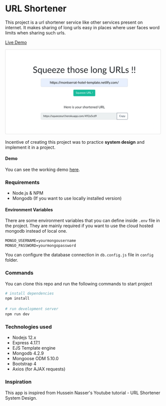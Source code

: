 # URL Shortener 

This project is a url shortener service like other services present on internet. It makes sharing of  long urls easy in places where user faces word limits when sharing such urls. 

[Live Demo](https://squeezeurl.herokuapp.com/)

![Preview](./preview.png)



Incentive of creating this project was to practice **system design** and implement it in a project. 



#### Demo

You can see the working demo [here](https://squeezeurl.herokuapp.com/).



### Requirements

- Node.js & NPM
- Mongodb (If you want to use locally installed version)



#### Environment Variables

There are some environment variables that you can define inside `.env` file in the project. They are mainly required if you want to use the cloud hosted mongodb instead of local one.

```
MONGO_USERNAME=yourmongousername
MONGO_PASSWORD=yourmongopassword
```



You can configure the database connection in `db.config.js` file in `config` folder.



### Commands

You can clone this repo and run the following commands to start project

```bash
# install dependencies
npm install

# run development server
npm run dev
```



### Technologies used

- Nodejs 12.x
- Express 4.17.1
- EJS Template engine
- Mongodb 4.2.9
- Mongoose ODM 5.10.0 
- Bootstrap 4
- Axios (for AJAX requests)



### Inspiration

This app is inspired from Hussein Nasser's Youtube tutorial - URL Shortener System Design. 
